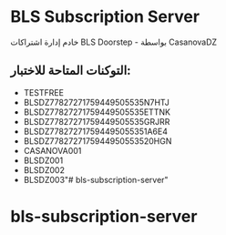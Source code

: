 # BLS Subscription Server

خادم إدارة اشتراكات BLS Doorstep - بواسطة CasanovaDZ

## التوكنات المتاحة للاختبار:
- TESTFREE
- BLSDZ77827271759449505535N7HTJ
- BLSDZ77827271759449505535ETTNK
- BLSDZ77827271759449505535GRJRR
- BLSDZ778272717594495055351A6E4
- BLSDZ7782727175944950553520HGN
- CASANOVA001  
- BLSDZ001
- BLSDZ002
- BLSDZ003"# bls-subscription-server" 
# bls-subscription-server
